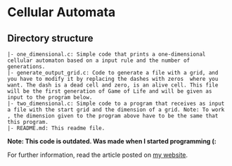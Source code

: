 # Cellular Automata

## Directory structure

```
|- one_dimensional.c: Simple code that prints a one-dimensional cellular automaton based on a input rule and the number of generations.
|- generate_output_grid.c: Code to generate a file with a grid, and you have to modify it by replacing the dashes with zeros  where you want. The dash is a dead cell and zero, is an alive cell. This file will be the first generation of Game of Life and will be given as input to the program below.
|- two_dimensional.c: Simple code to a program that receives as input a file with the start grid and the dimension of a grid. Note: To work , the dimension given to the program above have to be the same that this program.
|- README.md: This readme file.
```

**Note: This code is outdated. Was made when I started programming (:**

For further information, read the article posted on [my website](https://viniciusarruda.github.io/projects/cellular-automata/).

